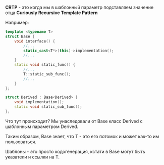 
**CRTP** - это когда мы в шаблонный параметр подставляем значение отца
**Curiously Recursive Template Pattern**

Например:

```cpp
template <typename T>
struct Base {
	void interface() {
		//...
		static_cast<T*>(this)->implementation();
		//...
	}
	static void static_func() {
		//...
		T::static_sub_func();
		//...
	}
};

struct Derived : Base<Derived> {
	void implementation();
	static void static_sub_func();
};
```

Что тут происходит? Мы унаследовали от Base класс Derived с шаблонным параметром Derived.

Таким образом, Base знает, что T - это его потомок и может как-то им пользоваться.

Шаблоны - это просто кодогенерация, кстати в Base могут быть указатели и ссылки на T.